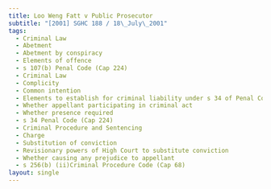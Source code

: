 ```yaml
---
title: Loo Weng Fatt v Public Prosecutor
subtitle: "[2001] SGHC 188 / 18\_July\_2001"
tags:
  - Criminal Law
  - Abetment
  - Abetment by conspiracy
  - Elements of offence
  - s 107(b) Penal Code (Cap 224)
  - Criminal Law
  - Complicity
  - Common intention
  - Elements to establish for criminal liability under s 34 of Penal Code
  - Whether appellant participating in criminal act
  - Whether presence required
  - s 34 Penal Code (Cap 224)
  - Criminal Procedure and Sentencing
  - Charge
  - Substitution of conviction
  - Revisionary powers of High Court to substitute conviction
  - Whether causing any prejudice to appellant
  - s 256(b) (ii)Criminal Procedure Code (Cap 68)
layout: single
---
```


